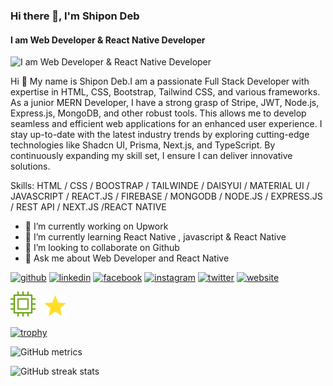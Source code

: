 ### Hi there 👋, I'm Shipon Deb
#### I am Web Developer & React Native Developer
![I am Web Developer & React Native Developer](https://i.ibb.co/pQmvT77/Shipon-deb.png)

Hi 👋 My name is Shipon Deb.I am a passionate Full Stack Developer with expertise in HTML, CSS, Bootstrap, Tailwind CSS, and various frameworks. As a junior MERN Developer, I have a strong grasp of Stripe, JWT, Node.js, Express.js, MongoDB, and other robust tools. This allows me to develop seamless and efficient web applications for an enhanced user experience. I stay up-to-date with the latest industry trends by exploring cutting-edge technologies like Shadcn UI, Prisma, Next.js, and TypeScript. By continuously expanding my skill set, I ensure I can deliver innovative solutions.

Skills: HTML / CSS / BOOSTRAP / TAILWINDE / DAISYUI / MATERIAL UI / JAVASCRIPT / REACT.JS / FIREBASE / MONGODB / NODE.JS / EXPRESS.JS / REST API / NEXT.JS /REACT NATIVE

- 🔭 I’m currently working on Upwork 
- 🌱 I’m currently learning React Native , javascript & React Native 
- 👯 I’m looking to collaborate on Github 
- 💬 Ask me about Web Developer and React Native  


[<img src='https://cdn.jsdelivr.net/npm/simple-icons@3.0.1/icons/github.svg' alt='github' height='40'>](https://github.com/https://github.com/SunthoDev)  [<img src='https://cdn.jsdelivr.net/npm/simple-icons@3.0.1/icons/linkedin.svg' alt='linkedin' height='40'>](https://www.linkedin.com/in/https://www.linkedin.com/in/shipon-deb-74ba2a27b/)  [<img src='https://cdn.jsdelivr.net/npm/simple-icons@3.0.1/icons/facebook.svg' alt='facebook' height='40'>](https://www.facebook.com/https://www.facebook.com/sunto.dab.9)  [<img src='https://cdn.jsdelivr.net/npm/simple-icons@3.0.1/icons/instagram.svg' alt='instagram' height='40'>](https://www.instagram.com/https://www.instagram.com/princesuntho/?igshid=MzNlNGNkZWQ4Mg%3D%3D/)  [<img src='https://cdn.jsdelivr.net/npm/simple-icons@3.0.1/icons/twitter.svg' alt='twitter' height='40'>](https://twitter.com/https://twitter.com/suntho_b/status/1353301724702797824?s=20)  [<img src='https://cdn.jsdelivr.net/npm/simple-icons@3.0.1/icons/icloud.svg' alt='website' height='40'>](https://my-portfolio-shipon.web.app/)  

<a href='https://docs.github.com/en/developers'><img src='https://raw.githubusercontent.com/acervenky/animated-github-badges/master/assets/devbadge.gif' width='40' height='40'></a> <a href='https://stars.github.com/'><img src='https://raw.githubusercontent.com/acervenky/animated-github-badges/master/assets/starbadge.gif' width='35' height='35'></a> 

[![trophy](https://github-profile-trophy.vercel.app/?username=https://github.com/SunthoDev)](https://github.com/ryo-ma/github-profile-trophy)

![GitHub metrics](https://metrics.lecoq.io/https://github.com/SunthoDev)  

![GitHub streak stats](https://streak-stats.demolab.com/?user=https://github.com/SunthoDev)  


